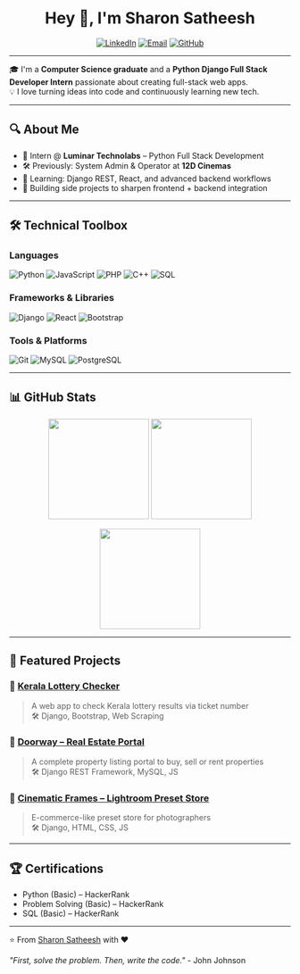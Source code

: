 <h1 align="center">Hey 👋, I'm Sharon Satheesh</h1>

<p align="center">
  <a href="https://www.linkedin.com/in/sharonsathesh/"><img src="https://img.shields.io/badge/-LinkedIn-blue?style=for-the-badge&logo=linkedin" alt="LinkedIn"/></a>
  <a href="mailto:sharonsathesh@gmail.com"><img src="https://img.shields.io/badge/Gmail-D14836?style=for-the-badge&logo=gmail&logoColor=white" alt="Email"/></a>
  <a href="https://github.com/Sharon-cod1"><img src="https://img.shields.io/badge/GitHub-100000?style=for-the-badge&logo=github&logoColor=white" alt="GitHub"/></a>
</p>

---

🎓 I'm a **Computer Science graduate** and a **Python Django Full Stack Developer Intern** passionate about creating full-stack web apps.  
💡 I love turning ideas into code and continuously learning new tech.

---

## 🔍 About Me

- 💼 Intern @ **Luminar Technolabs** – Python Full Stack Development  
- 🛠 Previously: System Admin & Operator at **12D Cinemas**
- 🧠 Learning: Django REST, React, and advanced backend workflows
- 🌱 Building side projects to sharpen frontend + backend integration

---

## 🛠️ Technical Toolbox

### Languages
![Python](https://img.shields.io/badge/-Python-3776AB?logo=python&logoColor=white)
![JavaScript](https://img.shields.io/badge/-JavaScript-F7DF1E?logo=javascript&logoColor=black)
![PHP](https://img.shields.io/badge/-PHP-777BB4?logo=php&logoColor=white)
![C++](https://img.shields.io/badge/-C++-00599C?logo=c%2B%2B&logoColor=white)
![SQL](https://img.shields.io/badge/-SQL-4479A1?logo=mysql&logoColor=white)

### Frameworks & Libraries
![Django](https://img.shields.io/badge/-Django-092E20?logo=django&logoColor=white)
![React](https://img.shields.io/badge/-React-61DAFB?logo=react&logoColor=black)
![Bootstrap](https://img.shields.io/badge/-Bootstrap-7952B3?logo=bootstrap&logoColor=white)

### Tools & Platforms
![Git](https://img.shields.io/badge/-Git-F05032?logo=git&logoColor=white)
![MySQL](https://img.shields.io/badge/-MySQL-4479A1?logo=mysql&logoColor=white)
![PostgreSQL](https://img.shields.io/badge/-PostgreSQL-4169E1?logo=postgresql&logoColor=white)

---

## 📊 GitHub Stats

<p align="center">
  <img src="https://github-readme-stats.vercel.app/api?username=Sharon-cod1&show_icons=true&theme=tokyonight" height="180"/>
  <img src="https://github-readme-stats.vercel.app/api/top-langs/?username=Sharon-cod1&layout=compact&theme=tokyonight" height="180"/>
</p>

<p align="center">
  <img src="https://github-readme-streak-stats.herokuapp.com/?user=Sharon-cod1&theme=tokyonight&hide_border=true" height="180"/>
</p>

---

## 🚀 Featured Projects

### 🔸 [Kerala Lottery Checker](https://github.com/Sharon-cod1/kerala-lottery-checker)
> A web app to check Kerala lottery results via ticket number  
> 🛠 Django, Bootstrap, Web Scraping

### 🔸 [Doorway – Real Estate Portal](https://github.com/Sharon-cod1/doorway)
> A complete property listing portal to buy, sell or rent properties  
> 🛠 Django REST Framework, MySQL, JS

### 🔸 [Cinematic Frames – Lightroom Preset Store](https://github.com/Sharon-cod1/cinematic-frames)
> E-commerce-like preset store for photographers  
> 🛠 Django, HTML, CSS, JS

---

## 🏆 Certifications

- Python (Basic) – HackerRank  
- Problem Solving (Basic) – HackerRank  
- SQL (Basic) – HackerRank  

---

⭐️ From [Sharon Satheesh](https://github.com/Sharon-cod1) with ❤️

*"First, solve the problem. Then, write the code."* - John Johnson
